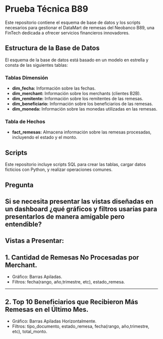 # Prueba Técnica B89
Este repositorio contiene el esquema de base de datos y los scripts necesarios para gestionar el DataMart de remesas del Neobanco B89, una FinTech dedicada a ofrecer servicios financieros innovadores.

## Estructura de la Base de Datos

El esquema de la base de datos está basado en un modelo en estrella y consta de las siguientes tablas:

### Tablas Dimensión

- **dim_fecha:** Información sobre las fechas.
- **dim_merchant:** Información sobre los merchants (clientes B2B).
- **dim_remitente:** Información sobre los remitentes de las remesas.
- **dim_beneficiario:** Información sobre los beneficiarios de las remesas.
- **dim_moneda:** Información sobre las monedas utilizadas en las remesas.

### Tabla de Hechos

- **fact_remesas:** Almacena información sobre las remesas procesadas, incluyendo el estado y el monto.

## Scripts

Este repositorio incluye scripts SQL para crear las tablas, cargar datos ficticios con Python, y realizar operaciones comunes.

## Pregunta
## Si se necesita presentar las vistas diseñadas en un dashboard ¿qué gráficos y filtros usarías para presentarlos de manera amigable pero entendible?

## Vistas a Presentar:

## 1. Cantidad de Remesas No Procesadas por Merchant.
- Gráfico: Barras Apiladas.
- Filtros: fecha(rango, año,trimestre, etc), estado_remesa.
---
## 2. Top 10 Beneficiarios que Recibieron Más Remesas en el Último Mes.
- Gráfico: Barras Apiladas Horizontalmente.
- Filtros: tipo_documento, estado_remesa, fecha(rango, año,trimestre, etc), total_monto.




